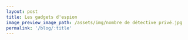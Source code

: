 ```yaml
---
layout: post
title: Les gadgets d'espion
image_preview_image_path: /assets/img/nombre de détective privé.jpg
permalink: '/blog/:title'
---
```

